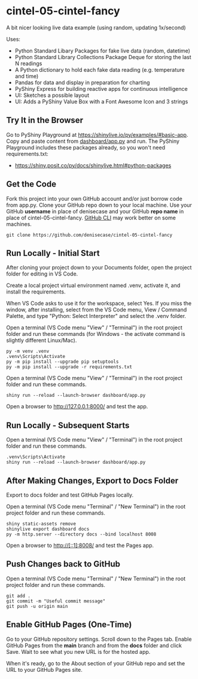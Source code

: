 # cintel-05-cintel-fancy

A bit nicer looking live data example (using random, updating 1x/second)

Uses:

- Python Standard Libary Packages for fake live data (random, datetime)
- Python Standard Library Collections Package Deque for storing the last N readings
- A Python dictionary to hold each fake data reading (e.g. temperature and time)
- Pandas for data and display in preparation for charting
- PyShiny Express for building reactive apps for continuous intelligence
- UI: Sketches a possible layout
- UI: Adds a PyShiny Value Box with a Font Awesome Icon and 3 strings

## Try It in the Browser

Go to PyShiny Playground at <https://shinylive.io/py/examples/#basic-app>.
Copy and paste content from [dashboard/app.py](dashboard/app.py) and run.
The PyShiny Playground includes these packages already, so you won't need requirements.txt:

- <https://shiny.posit.co/py/docs/shinylive.html#python-packages>

## Get the Code

Fork this project into your own GitHub account and/or just borrow code from app.py.
Clone your GitHub repo down to your local machine.
Use your GitHub **username** in place of denisecase and your GitHub **repo name** in place of cintel-05-cintel-fancy.
[GitHub CLI](https://cli.github.com/) may work better on some machines.

```shell
git clone https://github.com/denisecase/cintel-05-cintel-fancy
```

## Run Locally - Initial Start

After cloning your project down to your Documents folder, open the project folder for editing in VS Code.

Create a local project virtual environment named .venv, activate it, and install the requirements.

When VS Code asks to use it for the workspace, select Yes.
If you miss the window, after installing, select from the VS Code menu, View / Command Palette, and type "Python: Select Interpreter" and select the .venv folder.

Open a terminal (VS Code menu "View" / "Terminal") in the root project folder and run these commands (for Windows - the activate command is slightly different Linux/Mac).

```shell
py -m venv .venv
.venv\Scripts\Activate
py -m pip install --upgrade pip setuptools
py -m pip install --upgrade -r requirements.txt
```

Open a terminal (VS Code menu "View" / "Terminal") in the root project folder and run these commands.

```shell
shiny run --reload --launch-browser dashboard/app.py
```

Open a browser to <http://127.0.0.1:8000/> and test the app.

## Run Locally - Subsequent Starts

Open a terminal (VS Code menu "View" / "Terminal") in the root project folder and run these commands.

```shell
.venv\Scripts\Activate
shiny run --reload --launch-browser dashboard/app.py
```

## After Making Changes, Export to Docs Folder

Export to docs folder and test GitHub Pages locally.

Open a terminal (VS Code menu "Terminal" / "New Terminal") in the root project folder and run these commands.

```shell
shiny static-assets remove
shinylive export dashboard docs
py -m http.server --directory docs --bind localhost 8008
```

Open a browser to <http://[::1]:8008/> and test the Pages app.

## Push Changes back to GitHub

Open a terminal (VS Code menu "Terminal" / "New Terminal") in the root project folder and run these commands.

```shell
git add .
git commit -m "Useful commit message"
git push -u origin main
```

## Enable GitHub Pages (One-Time)

Go to your GitHub repository settings. 
Scroll down to the Pages tab.
Enable GitHub Pages from the **main** branch and from the **docs** folder and click Save.
Wait to see what you new URL is for the hosted app.

When it's ready, go to the About section of your GitHub repo and set the URL to your GitHub Pages site.
